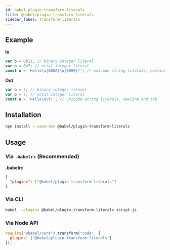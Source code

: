 ```yaml
---
id: babel-plugin-transform-literals
title: @babel/plugin-transform-literals
sidebar_label: transform-literals
---
```


## Example

**In**

```js
var b = 0b11; // binary integer literal
var o = 0o7; // octal integer literal
const u = 'Hello\u{000A}\u{0009}!'; // unicode string literals, newline and tab
```

**Out**

```js
var b = 3; // binary integer literal
var o = 7; // octal integer literal
const u = 'Hello\n\t!'; // unicode string literals, newline and tab
```

## Installation

```sh
npm install --save-dev @babel/plugin-transform-literals
```

## Usage

### Via `.babelrc` (Recommended)

**.babelrc**

```json
{
  "plugins": ["@babel/plugin-transform-literals"]
}
```

### Via CLI

```sh
babel --plugins @babel/plugin-transform-literals script.js
```

### Via Node API

```javascript
require("@babel/core").transform("code", {
  plugins: ["@babel/plugin-transform-literals"]
});
```

